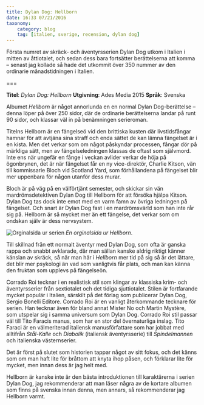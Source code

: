 ```yaml
---
title: Dylan Dog: Hellborn
date: 16:33 07/21/2016
taxonomy:
    category: blog
    tag: [italien, sverige, recension, dylan dog]
---
```


Första numret av skräck- och äventyrsserien Dylan Dog utkom i Italien i mitten av åttiotalet, och sedan dess bara fortsätter berättelserna att komma – senast jag kollade så hade det utkommit över 350 nummer av den ordinarie månadstidningen i Italien.

===

**Titel**: _Dylan Dog: Hellborn_
**Utgivning**: Ades Media 2015
**Språk**: Svenska

Albumet _Hellborn_ är något annorlunda en en normal Dylan Dog-berättelse  – denna löper på över 250 sidor, där de ordinarie berättelserna landar på runt 90 sidor, och klassar väl in på benämningen serieroman.

Titelns Hellborn är en fängelseö vid den brittiska kusten där livstidsfångar hamnar för att avtjäna sina straff och enda sättet de kan lämna fängelset är i en kista. Men det verkar som om något påskyndar processen, fångar dör på märkliga sätt, men av fängelseledningen klassas de oftast som självmord. Inte ens när ungefär en fånge i veckan avlider verkar de höja på ögonbrynen, det är när fängelset får en ny vice-direktör, Charlie Kitson, vän till kommissarie Bloch vid Scotland Yard, som förhållandena på fängelset blir mer uppenbara för någon utanför dess murar.

Bloch är på väg på en välförtjänt semester, och skickar sin vän mardrömsdetektiven Dylan Dog till Hellborn för att försöka hjälpa Kitson. Dylan Dog tas dock inte emot med en varm famn av övriga ledningen på fängelset. Och snart är Dylan Dog fast i en mardrömsvärld som han inte rår sig på. Hellborn är så mycket mer än ett fängelse, det verkar som om ondskan själv är dess nervsystem.

![Orginalsida ur serien](original_sida.jpg) _En orginalsida ur Hellborn_.

Till skillnad från ett normalt äventyr med Dylan Dog, som ofta är ganska rappa och snabbt avklarade, där man sällan kanske aldrig riktigt känner känslan av skräck, så när man här i _Hellborn_ mer tid på sig så är det lättare, det blir mer psykologi än vad som vanligtvis får plats, och man kan  känna den fruktan som upplevs på fängelseön.

Corrado Roi tecknar i en realistisk stil som klingar av klassiska krim- och äventyrsserier från sextiotalet och det tidiga sjuttiotalet. Stilen är fortfarande mycket populär i Italien, särskilt på det förlag som publicerar Dylan Dog,  Sergio Bonelli Editore. Corrado Roi är en vanligt återkommande tecknare för serien. Han tecknar även för bland annat Mister No och Martin Mystère, som utspelar sig i samma universum som Dylan Dog. Corrado Roi stil passar väl till Tito Faracis manus, som har  en stor del övernaturliga inslag. Tito Faraci är en välmeriterad italiensk manusförfattare som har jobbat med alltifrån _Stål-Kalle_ och _Diabolik_ (italiensk äventyrsserie) till _Spindelmannen_ och italienska västernserier.

Det är först på slutet som historien tappar något av sitt fokus, och det känns som om man haft lite för bråttom att knyta ihop påsen, och förklarar lite för mycket, men innan dess är jag helt med.

Hellborn är kanske inte är den bästa introduktionen till karaktärerna i serien Dylan Dog, jag rekommenderar att man läser några av de kortare albumen som finns på svenska innan denna, men annars, så rekommenderar jag Hellborn varmt.
